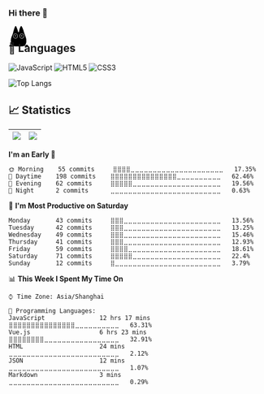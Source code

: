 ### Hi there 👋
<div style="width: 1px;height: 1px; box-shadow:13px 0px #000000bf,14px 0px #000000ef,15px 0px #00000010,23px 0px #00000010,24px 0px #000000cf,25px 0px #000000cf,12px 1px #00000060,13px 1px #000000,14px 1px #000000,15px 1px #00000070,23px 1px #00000080,24px 1px #000000,25px 1px #000000,26px 1px #00000060,12px 2px #000000cf,13px 2px #000000,14px 2px #000000,15px 2px #000000df,22px 2px #00000010,23px 2px #000000ef,24px 2px #000000,25px 2px #000000,26px 2px #000000ef,27px 2px #00000010,11px 3px #00000030,12px 3px #000000,13px 3px #000000,14px 3px #000000,15px 3px #000000,16px 3px #00000060,22px 3px #00000070,23px 3px #000000,24px 3px #000000,25px 3px #000000,26px 3px #000000,27px 3px #00000080,11px 4px #0000008f,12px 4px #000000,13px 4px #000000,14px 4px #000000,15px 4px #000000,16px 4px #000000af,22px 4px #000000df,23px 4px #000000,24px 4px #000000,25px 4px #000000,26px 4px #000000,27px 4px #000000df,11px 5px #000000df,12px 5px #000000,13px 5px #000000,14px 5px #000000,15px 5px #000000,16px 5px #000000,17px 5px #00000020,21px 5px #00000030,22px 5px #000000,23px 5px #000000,24px 5px #000000,25px 5px #000000,26px 5px #000000,27px 5px #000000,28px 5px #00000050,10px 6px #00000030,11px 6px #000000,12px 6px #000000,13px 6px #000000,14px 6px #000000,15px 6px #000000,16px 6px #000000,17px 6px #00000070,21px 6px #00000070,22px 6px #000000,23px 6px #000000,24px 6px #000000,25px 6px #000000,26px 6px #000000,27px 6px #000000,28px 6px #000000af,10px 7px #0000008f,11px 7px #000000,12px 7px #000000,13px 7px #000000,14px 7px #000000,15px 7px #000000,16px 7px #000000,17px 7px #000000cf,21px 7px #000000af,22px 7px #000000,23px 7px #000000,24px 7px #000000,25px 7px #000000,26px 7px #000000,27px 7px #000000,28px 7px #000000,29px 7px #00000010,10px 8px #000000cf,11px 8px #000000,12px 8px #000000,13px 8px #000000,14px 8px #000000,15px 8px #000000,16px 8px #000000,17px 8px #000000,18px 8px #00000020,21px 8px #000000df,22px 8px #000000,23px 8px #000000,24px 8px #000000,25px 8px #000000,26px 8px #000000,27px 8px #000000,28px 8px #000000,29px 8px #00000070,9px 9px #00000020,10px 9px #000000,11px 9px #000000,12px 9px #000000,13px 9px #000000,14px 9px #000000,15px 9px #000000,16px 9px #000000,17px 9px #000000,18px 9px #00000050,20px 9px #00000020,21px 9px #000000,22px 9px #000000,23px 9px #000000,24px 9px #000000,25px 9px #000000,26px 9px #000000,27px 9px #000000,28px 9px #000000,29px 9px #000000bf,9px 10px #00000060,10px 10px #000000,11px 10px #000000,12px 10px #000000,13px 10px #000000,14px 10px #000000,15px 10px #000000,16px 10px #000000,17px 10px #000000,18px 10px #0000009f,20px 10px #00000060,21px 10px #000000,22px 10px #000000,23px 10px #000000,24px 10px #000000,25px 10px #000000,26px 10px #000000,27px 10px #000000,28px 10px #000000,29px 10px #000000ef,9px 11px #000000af,10px 11px #000000,11px 11px #000000,12px 11px #000000,13px 11px #000000,14px 11px #000000,15px 11px #000000,16px 11px #000000,17px 11px #000000,18px 11px #000000df,19px 11px #00000040,20px 11px #0000009f,21px 11px #000000,22px 11px #000000,23px 11px #000000,24px 11px #000000,25px 11px #000000,26px 11px #000000,27px 11px #000000,28px 11px #000000,29px 11px #000000,30px 11px #00000050,9px 12px #000000ef,10px 12px #000000,11px 12px #000000,12px 12px #000000,13px 12px #000000,14px 12px #000000,15px 12px #000000,16px 12px #000000,17px 12px #000000,18px 12px #000000,19px 12px #000000,20px 12px #000000,21px 12px #000000,22px 12px #000000,23px 12px #000000,24px 12px #000000,25px 12px #000000,26px 12px #000000,27px 12px #000000,28px 12px #000000,29px 12px #000000,30px 12px #0000009f,8px 13px #00000020,9px 13px #000000,10px 13px #000000,11px 13px #000000,12px 13px #000000,13px 13px #000000,14px 13px #000000,15px 13px #000000,16px 13px #000000,17px 13px #000000,18px 13px #000000,19px 13px #000000,20px 13px #000000,21px 13px #000000,22px 13px #000000,23px 13px #000000,24px 13px #000000,25px 13px #000000,26px 13px #000000,27px 13px #000000,28px 13px #000000,29px 13px #000000,30px 13px #000000ef,8px 14px #00000070,9px 14px #000000,10px 14px #000000,11px 14px #000000,12px 14px #000000ef,13px 14px #000000bf,14px 14px #000000df,15px 14px #000000,16px 14px #000000,17px 14px #000000,18px 14px #000000,19px 14px #000000,20px 14px #000000,21px 14px #000000,22px 14px #000000,23px 14px #000000,24px 14px #000000ef,25px 14px #000000af,26px 14px #000000bf,27px 14px #000000df,28px 14px #000000,29px 14px #000000,30px 14px #000000,31px 14px #00000040,8px 15px #000000bf,9px 15px #000000,10px 15px #000000ef,11px 15px #00000080,12px 15px #00000070,13px 15px #00000080,14px 15px #00000080,15px 15px #00000080,16px 15px #000000cf,17px 15px #000000,18px 15px #000000,19px 15px #000000,20px 15px #000000,21px 15px #000000,22px 15px #000000,23px 15px #00000080,24px 15px #00000070,25px 15px #000000af,26px 15px #000000bf,27px 15px #00000080,28px 15px #00000060,29px 15px #000000ef,30px 15px #000000,31px 15px #0000009f,7px 16px #00000020,8px 16px #000000,9px 16px #000000,10px 16px #00000050,11px 16px #000000ef,12px 16px #000000,13px 16px #000000,14px 16px #000000,15px 16px #000000,16px 16px #00000060,17px 16px #000000cf,18px 16px #000000,19px 16px #000000,20px 16px #000000,21px 16px #000000,22px 16px #0000009f,23px 16px #0000009f,24px 16px #000000,25px 16px #000000,26px 16px #000000,27px 16px #000000,28px 16px #000000df,29px 16px #00000050,30px 16px #000000,31px 16px #000000ef,32px 16px #00000010,7px 17px #00000080,8px 17px #000000,9px 17px #000000bf,10px 17px #0000009f,11px 17px #000000,12px 17px #000000,13px 17px #000000,14px 17px #000000,15px 17px #000000,16px 17px #000000,17px 17px #00000070,18px 17px #000000,19px 17px #000000,20px 17px #000000,21px 17px #000000,22px 17px #00000030,23px 17px #000000,24px 17px #000000,25px 17px #000000,26px 17px #000000,27px 17px #000000,28px 17px #000000,29px 17px #0000009f,30px 17px #000000bf,31px 17px #000000,32px 17px #00000060,7px 18px #000000ef,8px 18px #000000,9px 18px #00000070,10px 18px #000000,11px 18px #000000,12px 18px #000000ef,13px 18px #00000040,14px 18px #000000cf,15px 18px #000000,16px 18px #000000,17px 18px #00000060,18px 18px #000000,19px 18px #000000,20px 18px #000000,21px 18px #000000bf,22px 18px #00000070,23px 18px #000000,24px 18px #000000,25px 18px #00000080,26px 18px #00000070,27px 18px #000000,28px 18px #000000,29px 18px #000000ef,30px 18px #00000080,31px 18px #000000,32px 18px #000000af,6px 19px #00000060,7px 19px #000000,8px 19px #000000,9px 19px #00000080,10px 19px #000000,11px 19px #000000,12px 19px #000000df,13px 19px #00000040,14px 19px #000000af,15px 19px #000000,16px 19px #000000,17px 19px #00000080,18px 19px #000000,19px 19px #000000,20px 19px #000000,21px 19px #000000bf,22px 19px #00000080,23px 19px #000000,24px 19px #000000,25px 19px #00000060,26px 19px #00000040,27px 19px #000000,28px 19px #000000,29px 19px #000000,30px 19px #00000080,31px 19px #000000,32px 19px #000000,33px 19px #00000020,6px 20px #000000cf,7px 20px #000000,8px 20px #000000,9px 20px #00000070,10px 20px #000000,11px 20px #000000,12px 20px #000000,13px 20px #000000,14px 20px #000000,15px 20px #000000,16px 20px #000000,17px 20px #00000050,18px 20px #000000,19px 20px #000000,20px 20px #000000,21px 20px #000000cf,22px 20px #00000080,23px 20px #000000,24px 20px #000000,25px 20px #000000,26px 20px #000000,27px 20px #000000,28px 20px #000000,29px 20px #000000bf,30px 20px #00000080,31px 20px #000000,32px 20px #000000,33px 20px #00000070,5px 21px #00000020,6px 21px #000000,7px 21px #000000,8px 21px #000000,9px 21px #00000070,10px 21px #000000df,11px 21px #000000,12px 21px #000000,13px 21px #000000,14px 21px #000000,15px 21px #000000,16px 21px #000000,17px 21px #00000050,18px 21px #000000,19px 21px #000000,20px 21px #000000,21px 21px #000000,22px 21px #00000060,23px 21px #000000,24px 21px #000000,25px 21px #000000,26px 21px #000000,27px 21px #000000,28px 21px #000000,29px 21px #0000008f,30px 21px #000000af,31px 21px #000000,32px 21px #000000,33px 21px #000000cf,5px 22px #00000070,6px 22px #000000,7px 22px #000000,8px 22px #000000,9px 22px #000000ef,10px 22px #00000050,11px 22px #000000ef,12px 22px #000000,13px 22px #000000,14px 22px #000000,15px 22px #000000,16px 22px #00000080,17px 22px #000000bf,18px 22px #000000,19px 22px #000000,20px 22px #000000,21px 22px #000000,22px 22px #00000080,23px 22px #000000cf,24px 22px #000000,25px 22px #000000,26px 22px #000000,27px 22px #000000,28px 22px #000000ef,29px 22px #00000040,30px 22px #000000,31px 22px #000000,32px 22px #000000,33px 22px #000000,34px 22px #00000020,5px 23px #000000bf,6px 23px #000000,7px 23px #000000,8px 23px #000000,9px 23px #000000,10px 23px #000000df,11px 23px #00000070,12px 23px #0000009f,13px 23px #000000bf,14px 23px #000000bf,15px 23px #00000070,16px 23px #0000009f,17px 23px #000000,18px 23px #000000,19px 23px #000000,20px 23px #000000,21px 23px #000000,22px 23px #000000,23px 23px #00000080,24px 23px #00000080,25px 23px #000000bf,26px 23px #000000bf,27px 23px #0000009f,28px 23px #00000040,29px 23px #000000ef,30px 23px #000000,31px 23px #000000,32px 23px #000000,33px 23px #000000,34px 23px #00000060,5px 24px #000000,6px 24px #000000,7px 24px #000000,8px 24px #000000,9px 24px #000000,10px 24px #000000,11px 24px #000000,12px 24px #000000cf,13px 24px #00000080,14px 24px #000000af,15px 24px #000000ef,16px 24px #000000,17px 24px #000000,18px 24px #000000,19px 24px #000000,20px 24px #000000,21px 24px #000000,22px 24px #000000,23px 24px #000000,24px 24px #000000df,25px 24px #00000080,26px 24px #00000080,27px 24px #0000009f,28px 24px #000000,29px 24px #000000,30px 24px #000000,31px 24px #000000,32px 24px #000000,33px 24px #000000,34px 24px #0000009f,4px 25px #00000040,5px 25px #000000,6px 25px #000000,7px 25px #000000,8px 25px #000000,9px 25px #000000,10px 25px #000000,11px 25px #000000,12px 25px #000000,13px 25px #000000,14px 25px #000000,15px 25px #000000,16px 25px #000000,17px 25px #000000,18px 25px #000000,19px 25px #000000,20px 25px #000000,21px 25px #000000,22px 25px #000000,23px 25px #000000,24px 25px #000000,25px 25px #000000,26px 25px #000000,27px 25px #000000,28px 25px #000000,29px 25px #000000,30px 25px #000000,31px 25px #000000,32px 25px #000000,33px 25px #000000,34px 25px #000000df,4px 26px #00000040,5px 26px #000000,6px 26px #000000,7px 26px #000000,8px 26px #000000,9px 26px #000000,10px 26px #000000,11px 26px #000000,12px 26px #000000,13px 26px #000000,14px 26px #000000,15px 26px #000000,16px 26px #000000,17px 26px #000000,18px 26px #000000,19px 26px #000000,20px 26px #000000,21px 26px #000000,22px 26px #000000,23px 26px #000000,24px 26px #000000,25px 26px #000000,26px 26px #000000,27px 26px #000000,28px 26px #000000,29px 26px #000000,30px 26px #000000,31px 26px #000000,32px 26px #000000,33px 26px #000000,34px 26px #000000,4px 27px #00000080,5px 27px #000000,6px 27px #000000,7px 27px #000000,8px 27px #000000,9px 27px #000000,10px 27px #000000,11px 27px #000000,12px 27px #000000,13px 27px #000000,14px 27px #000000,15px 27px #000000,16px 27px #000000,17px 27px #000000,18px 27px #000000,19px 27px #000000,20px 27px #000000,21px 27px #000000,22px 27px #000000,23px 27px #000000,24px 27px #000000,25px 27px #000000,26px 27px #000000,27px 27px #000000,28px 27px #000000,29px 27px #000000,30px 27px #000000,31px 27px #000000,32px 27px #000000,33px 27px #000000,34px 27px #000000,4px 28px #00000080,5px 28px #000000,6px 28px #000000,7px 28px #000000,8px 28px #000000,9px 28px #000000,10px 28px #000000,11px 28px #000000,12px 28px #000000,13px 28px #000000,14px 28px #000000,15px 28px #000000,16px 28px #000000,17px 28px #000000,18px 28px #000000,19px 28px #000000,20px 28px #000000,21px 28px #000000,22px 28px #000000,23px 28px #000000,24px 28px #000000,25px 28px #000000,26px 28px #000000,27px 28px #000000,28px 28px #000000,29px 28px #000000,30px 28px #000000,31px 28px #000000,32px 28px #000000,33px 28px #000000,34px 28px #000000,4px 29px #00000080,5px 29px #000000,6px 29px #000000,7px 29px #000000,8px 29px #000000,9px 29px #000000,10px 29px #000000,11px 29px #000000,12px 29px #000000,13px 29px #000000,14px 29px #000000,15px 29px #000000,16px 29px #000000,17px 29px #000000,18px 29px #000000,19px 29px #000000,20px 29px #000000,21px 29px #000000,22px 29px #000000,23px 29px #000000,24px 29px #000000,25px 29px #000000,26px 29px #000000,27px 29px #000000,28px 29px #000000,29px 29px #000000,30px 29px #000000,31px 29px #000000,32px 29px #000000,33px 29px #000000,34px 29px #000000,35px 29px #00000020,4px 30px #00000040,5px 30px #000000,6px 30px #000000,7px 30px #000000,8px 30px #000000,9px 30px #000000,10px 30px #000000,11px 30px #000000,12px 30px #000000,13px 30px #000000,14px 30px #000000,15px 30px #000000,16px 30px #000000,17px 30px #000000,18px 30px #000000,19px 30px #000000,20px 30px #000000,21px 30px #000000,22px 30px #000000,23px 30px #000000,24px 30px #000000,25px 30px #000000,26px 30px #000000,27px 30px #000000,28px 30px #000000,29px 30px #000000,30px 30px #000000,31px 30px #000000,32px 30px #000000,33px 30px #000000,34px 30px #000000,35px 30px #00000010,4px 31px #00000040,5px 31px #000000,6px 31px #000000,7px 31px #000000,8px 31px #000000,9px 31px #000000,10px 31px #000000,11px 31px #000000,12px 31px #000000,13px 31px #000000,14px 31px #000000,15px 31px #000000,16px 31px #000000,17px 31px #000000,18px 31px #000000,19px 31px #000000,20px 31px #000000,21px 31px #000000,22px 31px #000000,23px 31px #000000,24px 31px #000000,25px 31px #000000,26px 31px #000000,27px 31px #000000,28px 31px #000000,29px 31px #000000,30px 31px #000000,31px 31px #000000,32px 31px #000000,33px 31px #000000,34px 31px #000000,5px 32px #000000,6px 32px #000000,7px 32px #000000,8px 32px #000000,9px 32px #000000,10px 32px #000000,11px 32px #000000,12px 32px #000000,13px 32px #000000,14px 32px #000000,15px 32px #000000,16px 32px #000000,17px 32px #000000,18px 32px #000000,19px 32px #000000,20px 32px #000000,21px 32px #000000,22px 32px #000000,23px 32px #000000,24px 32px #000000,25px 32px #000000,26px 32px #000000,27px 32px #000000,28px 32px #000000,29px 32px #000000,30px 32px #000000,31px 32px #000000,32px 32px #000000,33px 32px #000000,34px 32px #000000cf,5px 33px #000000bf,6px 33px #000000,7px 33px #000000,8px 33px #000000,9px 33px #000000,10px 33px #000000,11px 33px #000000,12px 33px #000000,13px 33px #000000,14px 33px #000000,15px 33px #000000,16px 33px #000000,17px 33px #000000,18px 33px #000000,19px 33px #000000,20px 33px #000000,21px 33px #000000,22px 33px #000000,23px 33px #000000,24px 33px #000000,25px 33px #000000,26px 33px #000000,27px 33px #000000,28px 33px #000000,29px 33px #000000,30px 33px #000000,31px 33px #000000,32px 33px #000000,33px 33px #000000,34px 33px #0000008f,5px 34px #00000070,6px 34px #000000,7px 34px #000000,8px 34px #000000,9px 34px #000000,10px 34px #000000,11px 34px #000000,12px 34px #000000,13px 34px #000000,14px 34px #000000,15px 34px #000000,16px 34px #000000,17px 34px #000000,18px 34px #000000,19px 34px #000000,20px 34px #000000,21px 34px #000000,22px 34px #000000,23px 34px #000000,24px 34px #000000,25px 34px #000000,26px 34px #000000,27px 34px #000000,28px 34px #000000,29px 34px #000000,30px 34px #000000,31px 34px #000000,32px 34px #000000,33px 34px #000000,34px 34px #00000030,5px 35px #00000020,6px 35px #000000ef,7px 35px #000000,8px 35px #000000,9px 35px #000000,10px 35px #000000,11px 35px #000000,12px 35px #000000,13px 35px #000000,14px 35px #000000,15px 35px #000000,16px 35px #000000,17px 35px #000000,18px 35px #000000,19px 35px #000000,20px 35px #000000,21px 35px #000000,22px 35px #000000,23px 35px #000000,24px 35px #000000,25px 35px #000000,26px 35px #000000,27px 35px #000000,28px 35px #000000,29px 35px #000000,30px 35px #000000,31px 35px #000000,32px 35px #000000,33px 35px #000000df,3px 36px #00000020,4px 36px #00000030,6px 36px #00000080,7px 36px #000000,8px 36px #000000,9px 36px #000000,10px 36px #000000,11px 36px #000000,12px 36px #000000,13px 36px #000000,14px 36px #000000,15px 36px #000000,16px 36px #000000,17px 36px #000000,18px 36px #000000,19px 36px #000000,20px 36px #000000,21px 36px #000000,22px 36px #000000,23px 36px #000000,24px 36px #000000,25px 36px #000000,26px 36px #000000,27px 36px #000000,28px 36px #000000,29px 36px #000000,30px 36px #000000,31px 36px #000000,32px 36px #000000,33px 36px #00000040,36px 36px #00000030,2px 37px #00000060,3px 37px #000000,4px 37px #000000,5px 37px #000000bf,6px 37px #00000040,7px 37px #0000009f,8px 37px #000000,9px 37px #000000,10px 37px #000000,11px 37px #000000,12px 37px #000000,13px 37px #000000,14px 37px #000000,15px 37px #000000,16px 37px #000000,17px 37px #000000,18px 37px #000000,19px 37px #000000,20px 37px #000000,21px 37px #000000,22px 37px #000000,23px 37px #000000,24px 37px #000000,25px 37px #000000,26px 37px #000000,27px 37px #000000,28px 37px #000000,29px 37px #000000,30px 37px #000000,31px 37px #000000,32px 37px #0000009f,33px 37px #00000020,34px 37px #0000009f,35px 37px #000000,36px 37px #000000,37px 37px #0000009f,1px 38px #00000070,2px 38px #000000,3px 38px #000000,4px 38px #000000,5px 38px #000000,6px 38px #000000,7px 38px #000000bf,8px 38px #000000af,9px 38px #000000,10px 38px #000000,11px 38px #000000,12px 38px #000000,13px 38px #000000,14px 38px #000000,15px 38px #000000,16px 38px #000000,17px 38px #000000,18px 38px #000000,19px 38px #000000,20px 38px #000000,21px 38px #000000,22px 38px #000000,23px 38px #000000,24px 38px #000000,25px 38px #000000,26px 38px #000000,27px 38px #000000,28px 38px #000000,29px 38px #000000,30px 38px #000000ef,31px 38px #00000080,32px 38px #00000080,33px 38px #000000,34px 38px #000000,35px 38px #000000,36px 38px #000000,37px 38px #000000,38px 38px #0000009f,1px 39px #000000af,2px 39px #000000bf,3px 39px #000000ef,4px 39px #000000,5px 39px #000000ef,6px 39px #000000bf,7px 39px #000000bf,8px 39px #000000bf,9px 39px #00000020,10px 39px #00000070,11px 39px #000000af,12px 39px #000000bf,13px 39px #000000ef,14px 39px #000000,15px 39px #000000,16px 39px #000000,17px 39px #000000,18px 39px #000000,19px 39px #000000,20px 39px #000000,21px 39px #000000,22px 39px #000000,23px 39px #000000,24px 39px #000000,25px 39px #000000,26px 39px #000000,27px 39px #000000cf,28px 39px #000000bf,29px 39px #00000070,30px 39px #00000020,31px 39px #00000080,32px 39px #000000bf,33px 39px #000000bf,34px 39px #000000bf,35px 39px #000000df,36px 39px #000000ef,37px 39px #000000bf,38px 39px #000000bf"></div>

<!--
**thelostword/thelostword** is a ✨ _special_ ✨ repository because its `README.md` (this file) appears on your GitHub profile.

Here are some ideas to get you started:

- 🔭 I’m currently working on ...
- 🌱 I’m currently learning ...
- 👯 I’m looking to collaborate on ...
- 🤔 I’m looking for help with ...
- 💬 Ask me about ...
- 📫 How to reach me: ...
- 😄 Pronouns: ...
- ⚡ Fun fact: ...
-->
## 💬 Languages
![JavaScript](https://img.shields.io/badge/javascript-%23323330.svg?style=for-the-badge&logo=javascript&logoColor=%23F7DF1E)
![HTML5](https://img.shields.io/badge/html5-%23E34F26.svg?style=for-the-badge&logo=html5&logoColor=white)
![CSS3](https://img.shields.io/badge/css3-%231572B6.svg?style=for-the-badge&logo=css3&logoColor=white)


![Top Langs](https://github-readme-stats.vercel.app/api/top-langs/?username=thelostword&layout=compact&langs_count=10&theme=dracula)

## 📈 Statistics

| ![](https://github-readme-stats.vercel.app/api?username=thelostword&show_icons=true&theme=dracula) | ![](https://github-profile-summary-cards.vercel.app/api/cards/profile-details?username=thelostword&theme=dracula) |
| --- | ---	|

<!--START_SECTION:waka-->
**I'm an Early 🐤** 

```text
🌞 Morning    55 commits     ⣿⣿⣿⣿⣀⣀⣀⣀⣀⣀⣀⣀⣀⣀⣀⣀⣀⣀⣀⣀⣀⣀⣀⣀⣀   17.35% 
🌆 Daytime    198 commits    ⣿⣿⣿⣿⣿⣿⣿⣿⣿⣿⣿⣿⣿⣿⣿⣀⣀⣀⣀⣀⣀⣀⣀⣀⣀   62.46% 
🌃 Evening    62 commits     ⣿⣿⣿⣿⣿⣀⣀⣀⣀⣀⣀⣀⣀⣀⣀⣀⣀⣀⣀⣀⣀⣀⣀⣀⣀   19.56% 
🌙 Night      2 commits      ⣀⣀⣀⣀⣀⣀⣀⣀⣀⣀⣀⣀⣀⣀⣀⣀⣀⣀⣀⣀⣀⣀⣀⣀⣀   0.63%

```
📅 **I'm Most Productive on Saturday** 

```text
Monday       43 commits     ⣿⣿⣿⣀⣀⣀⣀⣀⣀⣀⣀⣀⣀⣀⣀⣀⣀⣀⣀⣀⣀⣀⣀⣀⣀   13.56% 
Tuesday      42 commits     ⣿⣿⣿⣀⣀⣀⣀⣀⣀⣀⣀⣀⣀⣀⣀⣀⣀⣀⣀⣀⣀⣀⣀⣀⣀   13.25% 
Wednesday    49 commits     ⣿⣿⣿⣀⣀⣀⣀⣀⣀⣀⣀⣀⣀⣀⣀⣀⣀⣀⣀⣀⣀⣀⣀⣀⣀   15.46% 
Thursday     41 commits     ⣿⣿⣿⣀⣀⣀⣀⣀⣀⣀⣀⣀⣀⣀⣀⣀⣀⣀⣀⣀⣀⣀⣀⣀⣀   12.93% 
Friday       59 commits     ⣿⣿⣿⣿⣀⣀⣀⣀⣀⣀⣀⣀⣀⣀⣀⣀⣀⣀⣀⣀⣀⣀⣀⣀⣀   18.61% 
Saturday     71 commits     ⣿⣿⣿⣿⣿⣀⣀⣀⣀⣀⣀⣀⣀⣀⣀⣀⣀⣀⣀⣀⣀⣀⣀⣀⣀   22.4% 
Sunday       12 commits     ⣿⣀⣀⣀⣀⣀⣀⣀⣀⣀⣀⣀⣀⣀⣀⣀⣀⣀⣀⣀⣀⣀⣀⣀⣀   3.79%

```


📊 **This Week I Spent My Time On** 

```text
⌚︎ Time Zone: Asia/Shanghai

💬 Programming Languages: 
JavaScript               12 hrs 17 mins      ⣿⣿⣿⣿⣿⣿⣿⣿⣿⣿⣿⣿⣿⣿⣿⣀⣀⣀⣀⣀⣀⣀⣀⣀⣀   63.31% 
Vue.js                   6 hrs 23 mins       ⣿⣿⣿⣿⣿⣿⣿⣿⣀⣀⣀⣀⣀⣀⣀⣀⣀⣀⣀⣀⣀⣀⣀⣀⣀   32.91% 
HTML                     24 mins             ⣀⣀⣀⣀⣀⣀⣀⣀⣀⣀⣀⣀⣀⣀⣀⣀⣀⣀⣀⣀⣀⣀⣀⣀⣀   2.12% 
JSON                     12 mins             ⣀⣀⣀⣀⣀⣀⣀⣀⣀⣀⣀⣀⣀⣀⣀⣀⣀⣀⣀⣀⣀⣀⣀⣀⣀   1.07% 
Markdown                 3 mins              ⣀⣀⣀⣀⣀⣀⣀⣀⣀⣀⣀⣀⣀⣀⣀⣀⣀⣀⣀⣀⣀⣀⣀⣀⣀   0.29%

```


<!--END_SECTION:waka-->
